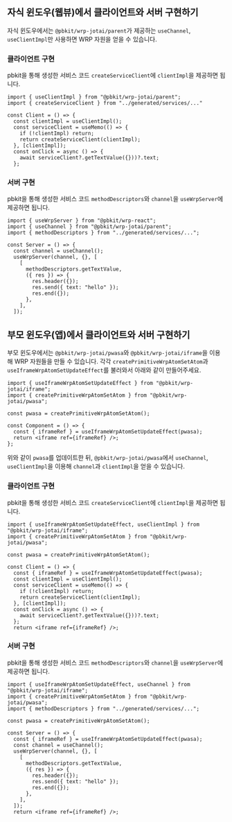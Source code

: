 ## 자식 윈도우(웹뷰)에서 클라이언트와 서버 구현하기

자식 윈도우에서는 `@pbkit/wrp-jotai/parent`가 제공하는 `useChannel`, `useClientImpl`만 사용하면
WRP 자원을 얻을 수 있습니다.

### 클라이언트 구현

pbkit을 통해 생성한 서비스 코드 `createServiceClient`에 `clientImpl`을 제공하면 됩니다.

```tsx
import { useClientImpl } from "@pbkit/wrp-jotai/parent";
import { createServiceClient } from "../generated/services/..."

const Client = () => {
  const clientImpl = useClientImpl();
  const serviceClient = useMemo(() => {
    if (!clientImpl) return;
    return createServiceClient(clientImpl);
  }, [clientImpl]);
  const onClick = async () => {
    await serviceClient?.getTextValue({}))?.text;
  };
```

### 서버 구현

pbkit을 통해 생성한 서비스 코드 `methodDescriptors`와 `channel`을 `useWrpServer`에 제공하면 됩니다.

```tsx
import { useWrpServer } from "@pbkit/wrp-react";
import { useChannel } from "@pbkit/wrp-jotai/parent";
import { methodDescriptors } from "../generated/services/...";

const Server = () => {
  const channel = useChannel();
  useWrpServer(channel, {}, [
    [
      methodDescriptors.getTextValue,
      ({ res }) => {
        res.header({});
        res.send({ text: "hello" });
        res.end({});
      },
    ],
  ]);
```

## 부모 윈도우(앱)에서 클라이언트와 서버 구현하기

부모 윈도우에서는 `@pbkit/wrp-jotai/pwasa`와 `@pbkit/wrp-jotai/iframe`을 이용해 WRP 자원들을 만들 수
있습니다. 각각 `createPrimitiveWrpAtomSetAtom`과 `useIframeWrpAtomSetUpdateEffect`를
불러와서 아래와 같이 만들어주세요.

```tsx
import { useIframeWrpAtomSetUpdateEffect } from "@pbkit/wrp-jotai/iframe";
import { createPrimitiveWrpAtomSetAtom } from "@pbkit/wrp-jotai/pwasa";

const pwasa = createPrimitiveWrpAtomSetAtom();

const Component = () => {
  const { iframeRef } = useIframeWrpAtomSetUpdateEffect(pwasa);
  return <iframe ref={iframeRef} />;
};
```

위와 같이 `pwasa`를 업데이트한 뒤, `@pbkit/wrp-jotai/pwasa`에서 `useChannel`,
`useClientImpl`을 이용해 `channel`과 `clientImpl`을 얻을 수 있습니다.

### 클라이언트 구현

pbkit을 통해 생성한 서비스 코드 `createServiceClient`에 `clientImpl`을 제공하면 됩니다.

```tsx
import { useIframeWrpAtomSetUpdateEffect, useClientImpl } from "@pbkit/wrp-jotai/iframe";
import { createPrimitiveWrpAtomSetAtom } from "@pbkit/wrp-jotai/pwasa";

const pwasa = createPrimitiveWrpAtomSetAtom();

const Client = () => {
  const { iframeRef } = useIframeWrpAtomSetUpdateEffect(pwasa);
  const clientImpl = useClientImpl();
  const serviceClient = useMemo(() => {
    if (!clientImpl) return;
    return createServiceClient(clientImpl);
  }, [clientImpl]);
  const onClick = async () => {
    await serviceClient?.getTextValue({}))?.text;
  };
  return <iframe ref={iframeRef} />;
```

### 서버 구현

pbkit을 통해 생성한 서비스 코드 `methodDescriptors`와 `channel`을 `useWrpServer`에 제공하면 됩니다.


```tsx
import { useIframeWrpAtomSetUpdateEffect, useChannel } from "@pbkit/wrp-jotai/iframe";
import { createPrimitiveWrpAtomSetAtom } from "@pbkit/wrp-jotai/pwasa";
import { methodDescriptors } from "../generated/services/...";

const pwasa = createPrimitiveWrpAtomSetAtom();

const Server = () => {
  const { iframeRef } = useIframeWrpAtomSetUpdateEffect(pwasa);
  const channel = useChannel();
  useWrpServer(channel, {}, [
    [
      methodDescriptors.getTextValue,
      ({ res }) => {
        res.header({});
        res.send({ text: "hello" });
        res.end({});
      },
    ],
  ]);
  return <iframe ref={iframeRef} />;
```
